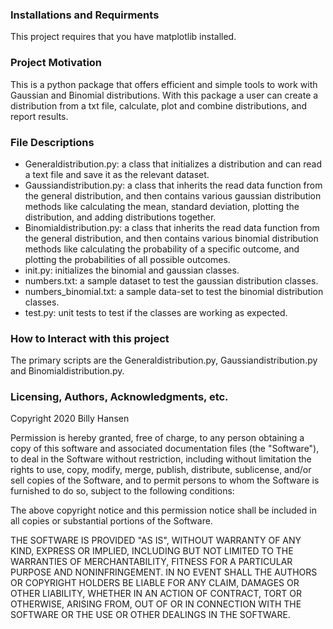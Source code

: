 ### Installations and Requirments

This project requires that you have matplotlib installed.

### Project Motivation

This is a python package that offers efficient and simple tools to work with Gaussian
and Binomial distributions. With this package a user can create a
distribution from a txt file, calculate, plot and combine 
distributions, and report results.


### File Descriptions

- Generaldistribution.py: a class that initializes a distribution and can read a text file
and save it as the relevant dataset.
- Gaussiandistribution.py: a class that inherits the read data function from the general distribution, 
and then contains various gaussian distribution methods like calculating the mean, standard deviation,
plotting the distribution, and adding distributions together.
- Binomialdistribution.py: a class that inherits the read data function from the
general distribution, and then contains various binomial distribution methods like calculating
the probability of a specific outcome, and plotting the probabilities of all possible outcomes.
- init.py: initializes the binomial and gaussian classes.
- numbers.txt: a sample dataset to test the gaussian distribution classes.
- numbers_binomial.txt: a sample data-set to test the binomial distribution classes. 
- test.py: unit tests to test if the classes are working as expected.

### How to Interact with this project

The primary scripts are the Generaldistribution.py, Gaussiandistribution.py and
Binomialdistribution.py. 



### Licensing, Authors, Acknowledgments, etc.

Copyright 2020 Billy Hansen

Permission is hereby granted, free of charge, to any person obtaining a copy of this software and associated documentation files (the "Software"), to deal in the Software without restriction, including without limitation the rights to use, copy, modify, merge, publish, distribute, sublicense, and/or sell copies of the Software, and to permit persons to whom the Software is furnished to do so, subject to the following conditions:

The above copyright notice and this permission notice shall be included in all copies or substantial portions of the Software.

THE SOFTWARE IS PROVIDED "AS IS", WITHOUT WARRANTY OF ANY KIND, EXPRESS OR IMPLIED, INCLUDING BUT NOT LIMITED TO THE WARRANTIES OF MERCHANTABILITY, FITNESS FOR A PARTICULAR PURPOSE AND NONINFRINGEMENT. IN NO EVENT SHALL THE AUTHORS OR COPYRIGHT HOLDERS BE LIABLE FOR ANY CLAIM, DAMAGES OR OTHER LIABILITY, WHETHER IN AN ACTION OF CONTRACT, TORT OR OTHERWISE, ARISING FROM, OUT OF OR IN CONNECTION WITH THE SOFTWARE OR THE USE OR OTHER DEALINGS IN THE SOFTWARE.